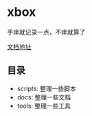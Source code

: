 # xbox

手痒就记录一点，不痒就算了

[文档地址](https://meimeitou.github.io/xbox/)

## 目录

- scripts: 整理一些脚本
- docs: 整理一些文档
- tools: 整理一些工具
